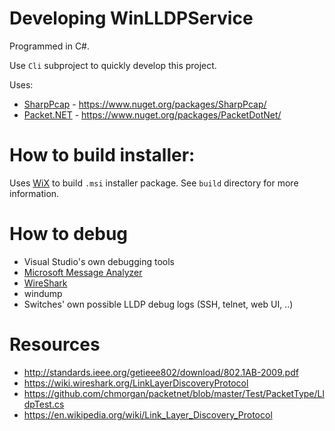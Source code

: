 # Developing WinLLDPService

Programmed in C#.

Use `Cli` subproject to quickly develop this project.

Uses:

* [SharpPcap](https://github.com/chmorgan/sharppcap) - https://www.nuget.org/packages/SharpPcap/
* [Packet.NET](https://github.com/chmorgan/packetnet) - https://www.nuget.org/packages/PacketDotNet/

# How to build installer:
Uses [WiX](http://wixtoolset.org/) to build `.msi` installer package. See `build` directory for more information.

# How to debug
* Visual Studio's own debugging tools
* [Microsoft Message Analyzer](https://www.microsoft.com/en-us/download/details.aspx?id=44226)
* [WireShark](https://www.wireshark.org/)
* windump
* Switches' own possible LLDP debug logs (SSH, telnet, web UI, ..)

# Resources
* http://standards.ieee.org/getieee802/download/802.1AB-2009.pdf
* https://wiki.wireshark.org/LinkLayerDiscoveryProtocol
* https://github.com/chmorgan/packetnet/blob/master/Test/PacketType/LldpTest.cs
* https://en.wikipedia.org/wiki/Link_Layer_Discovery_Protocol
